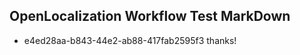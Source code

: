 ## OpenLocalization Workflow Test MarkDown
* e4ed28aa-b843-44e2-ab88-417fab2595f3 thanks!

<!--HONumber=Aug16_HO3-->


